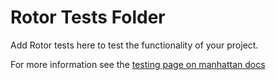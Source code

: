 
Rotor Tests Folder
==================

Add Rotor tests here to test the functionality of your project.

For more information see the [testing page on manhattan docs](http://manhattan-docs.heroku.com/learning/tests.md)
